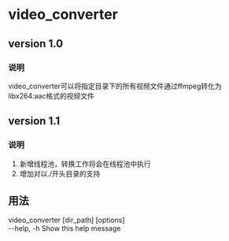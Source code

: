 # video_converter

## version 1.0
### 说明
video_converter可以将指定目录下的所有视频文件通过ffmpeg转化为libx264:aac格式的视频文件
## version 1.1
### 说明
1. 新增线程池，转换工作将会在线程池中执行
2. 增加对以./开头目录的支持
## 用法
video_converter [dir_path] [options]  
  --help, -h    Show this help message